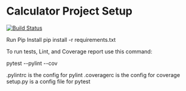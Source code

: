 # Calculator Project Setup
[![Build Status](https://app.travis-ci.com/rb225/calc2_zeroerrordivision.svg?branch=part4)](https://app.travis-ci.com/rb225/calc2_zeroerrordivision)

Run Pip Install
pip install -r requirements.txt

To run tests, Lint, and Coverage report use this command:

pytest  --pylint --cov

.pylintrc is the config for pylint
.coveragerc is the config for coverage
setup.py is a config file for pytest
